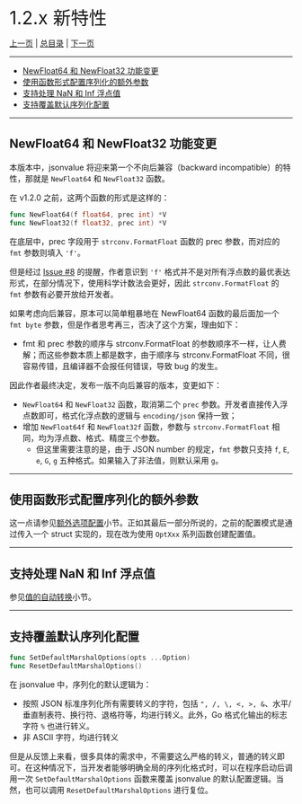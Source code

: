 <font size=6>1.2.x 新特性</font>

[上一页](./15_1_13_new_feature.md) | [总目录](./README.md) | [下一页](./17_others.md)

---

- [NewFloat64 和 NewFloat32 功能变更](#newfloat64-和-newfloat32-功能变更)
- [使用函数形式配置序列化的额外参数](#使用函数形式配置序列化的额外参数)
- [支持处理 NaN 和 Inf 浮点值](#支持处理-nan-和-inf-浮点值)
- [支持覆盖默认序列化配置](#支持覆盖默认序列化配置)

---

## NewFloat64 和 NewFloat32 功能变更

本版本中，jsonvalue 将迎来第一个不向后兼容（backward incompatible）的特性，那就是 `NewFloat64` 和 `NewFloat32` 函数。

在 v1.2.0 之前，这两个函数的形式是这样的：

```go
func NewFloat64(f float64, prec int) *V
func NewFloat32(f float32, prec int) *V
```

在底层中，prec 字段用于 `strconv.FormatFloat` 函数的 prec 参数，而对应的 `fmt` 参数则填入 `'f'`。

但是经过 [Issue #8](https://github.com/Andrew-M-C/go.jsonvalue/issues/8) 的提醒，作者意识到 `'f'` 格式并不是对所有浮点数的最优表达形式，在部分情况下，使用科学计数法会更好，因此 `strconv.FormatFloat` 的 `fmt` 参数有必要开放给开发者。

如果考虑向后兼容，原本可以简单粗暴地在 NewFloat64 函数的最后面加一个 `fmt byte` 参数，但是作者思考再三，否决了这个方案，理由如下：

- fmt 和 prec 参数的顺序与 strconv.FormatFloat 的参数顺序不一样，让人费解；而这些参数本质上都是数字，由于顺序与 strconv.FormatFloat 不同，很容易传错，且编译器不会报任何错误，导致 bug 的发生。

因此作者最终决定，发布一版不向后兼容的版本，变更如下：

- `NewFloat64` 和 `NewFloat32` 函数，取消第二个 `prec` 参数。开发者直接传入浮点数即可，格式化浮点数的逻辑与 `encoding/json` 保持一致；
- 增加 `NewFloat64f` 和 `NewFloat32f` 函数，参数与 `strconv.FormatFloat` 相同，均为浮点数、格式、精度三个参数。
    - 但这里需要注意的是，由于 JSON number 的规定，`fmt` 参数只支持 `f`, `E`, `e`, `G`, `g` 五种格式。如果输入了非法值，则默认采用 `g`。

---

## 使用函数形式配置序列化的额外参数

这一点请参见[额外选项配置](./12_option.md)小节。正如其最后一部分所说的，之前的配置模式是通过传入一个 struct 实现的，现在改为使用 `OptXxx` 系列函数创建配置值。

---

## 支持处理 NaN 和 Inf 浮点值

参见[值的自动转换](./10_conversion.md)小节。

---

## 支持覆盖默认序列化配置

```go
func SetDefaultMarshalOptions(opts ...Option)
func ResetDefaultMarshalOptions()
```

在 jsonvalue 中，序列化的默认逻辑为：

- 按照 JSON 标准序列化所有需要转义的字符，包括 `", /, \, <, >, &`、水平/垂直制表符、换行符、退格符等，均进行转义。此外，Go 格式化输出的标志字符 `%` 也进行转义。
- 非 ASCII 字符，均进行转义

但是从反馈上来看，很多具体的需求中，不需要这么严格的转义，普通的转义即可。在这种情况下，当开发者能够明确全局的序列化格式时，可以在程序启动后调用一次 `SetDefaultMarshalOptions` 函数来覆盖 jsonvalue 的默认配置逻辑。当然，也可以调用 `ResetDefaultMarshalOptions` 进行复位。

